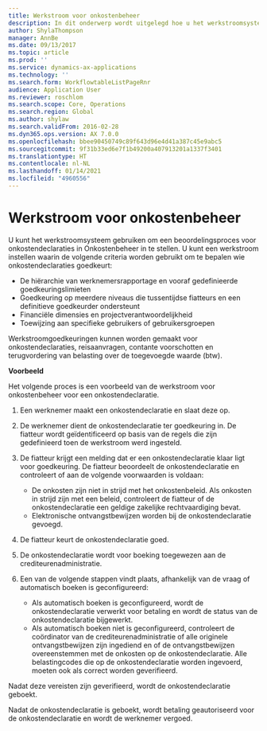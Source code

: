 ```yaml
---
title: Werkstroom voor onkostenbeheer
description: In dit onderwerp wordt uitgelegd hoe u het werkstroomsysteem in Microsoft Dynamics 365 Finance kunt gebruiken voor het instellen van een beoordelingsproces voor onkostendeclaraties in Onkostenbeheer.
author: ShylaThompson
manager: AnnBe
ms.date: 09/13/2017
ms.topic: article
ms.prod: ''
ms.service: dynamics-ax-applications
ms.technology: ''
ms.search.form: WorkflowtableListPageRnr
audience: Application User
ms.reviewer: roschlom
ms.search.scope: Core, Operations
ms.search.region: Global
ms.author: shylaw
ms.search.validFrom: 2016-02-28
ms.dyn365.ops.version: AX 7.0.0
ms.openlocfilehash: bbee90450749c89f643d96e4d41a387c45e9abc5
ms.sourcegitcommit: 9f31b33ed6e7f1b49200a407913201a1337f3401
ms.translationtype: HT
ms.contentlocale: nl-NL
ms.lasthandoff: 01/14/2021
ms.locfileid: "4960556"
---
```

# <a name="expense-management-workflow"></a>Werkstroom voor onkostenbeheer

U kunt het werkstroomsysteem gebruiken om een beoordelingsproces voor onkostendeclaraties in Onkostenbeheer in te stellen. U kunt een werkstroom instellen waarin de volgende criteria worden gebruikt om te bepalen wie onkostendeclaraties goedkeurt:

- De hiërarchie van werknemersrapportage en vooraf gedefinieerde goedkeuringslimieten
- Goedkeuring op meerdere niveaus die tussentijdse fiatteurs en een definitieve goedkeurder ondersteunt
- Financiële dimensies en projectverantwoordelijkheid
- Toewijzing aan specifieke gebruikers of gebruikersgroepen

Werkstroomgoedkeuringen kunnen worden gemaakt voor onkostendeclaraties, reisaanvragen, contante voorschotten en terugvordering van belasting over de toegevoegde waarde (btw).

**Voorbeeld**

Het volgende proces is een voorbeeld van de werkstroom voor onkostenbeheer voor een onkostendeclaratie.

1. Een werknemer maakt een onkostendeclaratie en slaat deze op.
2. De werknemer dient de onkostendeclaratie ter goedkeuring in. De fiatteur wordt geïdentificeerd op basis van de regels die zijn gedefinieerd toen de werkstroom werd ingesteld.
3. De fiatteur krijgt een melding dat er een onkostendeclaratie klaar ligt voor goedkeuring. De fiatteur beoordeelt de onkostendeclaratie en controleert of aan de volgende voorwaarden is voldaan:

    - De onkosten zijn niet in strijd met het onkostenbeleid. Als onkosten in strijd zijn met een beleid, controleert de fiatteur of de onkostendeclaratie een geldige zakelijke rechtvaardiging bevat.
    - Elektronische ontvangstbewijzen worden bij de onkostendeclaratie gevoegd.

4. De fiatteur keurt de onkostendeclaratie goed.
5. De onkostendeclaratie wordt voor boeking toegewezen aan de crediteurenadministratie.
6. Een van de volgende stappen vindt plaats, afhankelijk van de vraag of automatisch boeken is geconfigureerd:

    - Als automatisch boeken is geconfigureerd, wordt de onkostendeclaratie verwerkt voor betaling en wordt de status van de onkostendeclaratie bijgewerkt.
    - Als automatisch boeken niet is geconfigureerd, controleert de coördinator van de crediteurenadministratie of alle originele ontvangstbewijzen zijn ingediend en of de ontvangstbewijzen overeenstemmen met de onkosten op de onkostendeclaratie. Alle belastingcodes die op de onkostendeclaratie worden ingevoerd, moeten ook als correct worden geverifieerd.

Nadat deze vereisten zijn geverifieerd, wordt de onkostendeclaratie geboekt.

Nadat de onkostendeclaratie is geboekt, wordt betaling geautoriseerd voor de onkostendeclaratie en wordt de werknemer vergoed.
